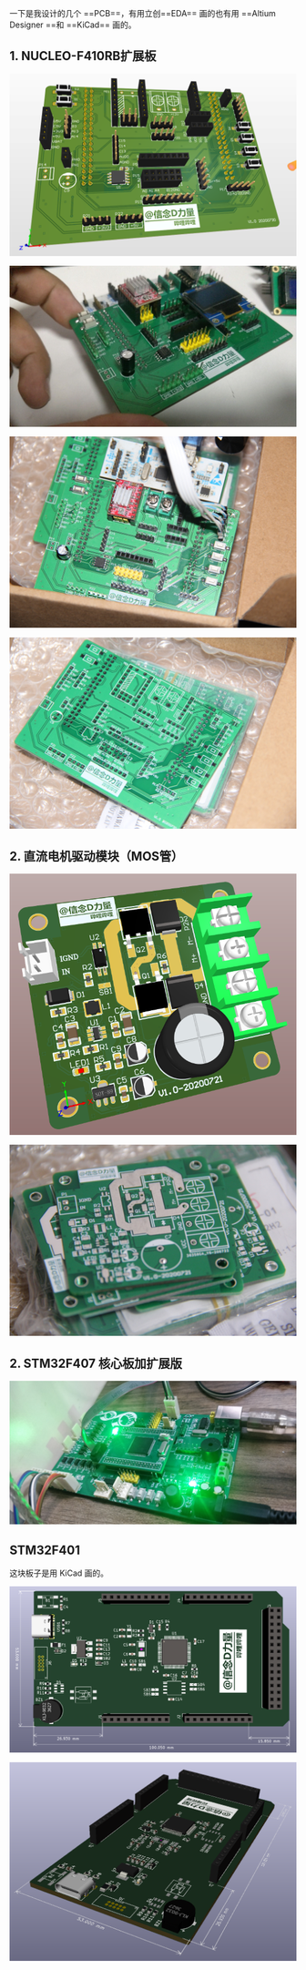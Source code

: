 一下是我设计的几个 ==PCB==，有用立创==EDA== 画的也有用 ==Altium Designer ==和 ==KiCad== 画的。

## 1. NUCLEO-F410RB扩展板

![](images/stm32-board1.png)

![](images/VID_20200802_235001.00_19_35_10.Still001.png)

![](images/IMG_0117.JPG)

![](images/IMG_0116.JPG)

## 2. 直流电机驱动模块（MOS管）

![](images/Mos1.png)

![](images/IMG_0101.JPG)

## 2. STM32F407 核心板加扩展版

![](images/IMG_20190914_202205.jpg)

## STM32F401

这块板子是用 KiCad 画的。

![stm32f401_1.png](images/stm32f401_1.png)

![stm32f401_2.png](images/stm32f401_2.png)